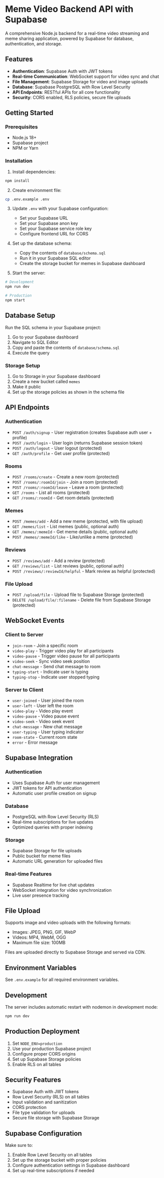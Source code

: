 # Meme Video Backend API with Supabase

A comprehensive Node.js backend for a real-time video streaming and meme sharing application, powered by Supabase for database, authentication, and storage.

## Features

- **Authentication**: Supabase Auth with JWT tokens
- **Real-time Communication**: WebSocket support for video sync and chat
- **File Management**: Supabase Storage for video and image uploads
- **Database**: Supabase PostgreSQL with Row Level Security
- **API Endpoints**: RESTful APIs for all core functionality
- **Security**: CORS enabled, RLS policies, secure file uploads

## Getting Started

### Prerequisites

- Node.js 18+
- Supabase project
- NPM or Yarn

### Installation

1. Install dependencies:
```bash
npm install
```

2. Create environment file:
```bash
cp .env.example .env
```

3. Update `.env` with your Supabase configuration:
   - Set your Supabase URL
   - Set your Supabase anon key
   - Set your Supabase service role key
   - Configure frontend URL for CORS

4. Set up the database schema:
   - Copy the contents of `database/schema.sql`
   - Run it in your Supabase SQL editor
   - Create the storage bucket for memes in Supabase dashboard

5. Start the server:
```bash
# Development
npm run dev

# Production
npm start
```

## Database Setup

Run the SQL schema in your Supabase project:

1. Go to your Supabase dashboard
2. Navigate to SQL Editor
3. Copy and paste the contents of `database/schema.sql`
4. Execute the query

### Storage Setup

1. Go to Storage in your Supabase dashboard
2. Create a new bucket called `memes`
3. Make it public
4. Set up the storage policies as shown in the schema file

## API Endpoints

### Authentication
- `POST /auth/signup` - User registration (creates Supabase auth user + profile)
- `POST /auth/login` - User login (returns Supabase session token)
- `POST /auth/logout` - User logout (protected)
- `GET /auth/profile` - Get user profile (protected)

### Rooms
- `POST /rooms/create` - Create a new room (protected)
- `POST /rooms/:roomId/join` - Join a room (protected)
- `POST /rooms/:roomId/leave` - Leave a room (protected)
- `GET /rooms` - List all rooms (protected)
- `GET /rooms/:roomId` - Get room details (protected)

### Memes
- `POST /memes/add` - Add a new meme (protected, with file upload)
- `GET /memes/list` - List memes (public, optional auth)
- `GET /memes/:memeId` - Get meme details (public, optional auth)
- `POST /memes/:memeId/like` - Like/unlike a meme (protected)

### Reviews
- `POST /reviews/add` - Add a review (protected)
- `GET /reviews/list` - List reviews (public, optional auth)
- `POST /reviews/:reviewId/helpful` - Mark review as helpful (protected)

### File Upload
- `POST /upload/file` - Upload file to Supabase Storage (protected)
- `DELETE /upload/file/:filename` - Delete file from Supabase Storage (protected)

## WebSocket Events

### Client to Server
- `join-room` - Join a specific room
- `video-play` - Trigger video play for all participants
- `video-pause` - Trigger video pause for all participants
- `video-seek` - Sync video seek position
- `chat-message` - Send chat message to room
- `typing-start` - Indicate user is typing
- `typing-stop` - Indicate user stopped typing

### Server to Client
- `user-joined` - User joined the room
- `user-left` - User left the room
- `video-play` - Video play event
- `video-pause` - Video pause event
- `video-seek` - Video seek event
- `chat-message` - New chat message
- `user-typing` - User typing indicator
- `room-state` - Current room state
- `error` - Error message

## Supabase Integration

### Authentication
- Uses Supabase Auth for user management
- JWT tokens for API authentication
- Automatic user profile creation on signup

### Database
- PostgreSQL with Row Level Security (RLS)
- Real-time subscriptions for live updates
- Optimized queries with proper indexing

### Storage
- Supabase Storage for file uploads
- Public bucket for meme files
- Automatic URL generation for uploaded files

### Real-time Features
- Supabase Realtime for live chat updates
- WebSocket integration for video synchronization
- Live user presence tracking

## File Upload

Supports image and video uploads with the following formats:
- Images: JPEG, PNG, GIF, WebP
- Videos: MP4, WebM, OGG
- Maximum file size: 100MB

Files are uploaded directly to Supabase Storage and served via CDN.

## Environment Variables

See `.env.example` for all required environment variables.

## Development

The server includes automatic restart with nodemon in development mode:

```bash
npm run dev
```

## Production Deployment

1. Set `NODE_ENV=production`
2. Use your production Supabase project
3. Configure proper CORS origins
4. Set up Supabase Storage policies
5. Enable RLS on all tables

## Security Features

- Supabase Auth with JWT tokens
- Row Level Security (RLS) on all tables
- Input validation and sanitization
- CORS protection
- File type validation for uploads
- Secure file storage with Supabase Storage

## Supabase Configuration

Make sure to:
1. Enable Row Level Security on all tables
2. Set up the storage bucket with proper policies
3. Configure authentication settings in Supabase dashboard
4. Set up real-time subscriptions if needed